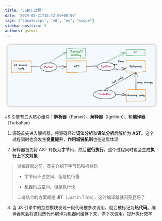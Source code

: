 ```yaml
---
title: 'JS执行过程'
date: '2024-03-21T15:42:00+08:00'
tags: ["JavaScript", "v8", "ec", "scope"]
sidebar-position: 5
authors: gsemir
---
```


![image-20240327131557992](./images/v81.png)

JS 引擎有三大核心组件：**解析器**（Parser）、**解释器**（Ignition）、和**编译器**（TurboFan)

1. 源码首先进入解析器，将源码经过**词法分析**和**语法分析**后解析为 **AST**。这个过程同时也会发生**变量提升**，**作用域链机制**也在这里体现

2. 解释器首先将 AST 转换为**字节**码，然后**逐行执行**。这个过程同时也会生成**执行上下文对象**

>说编译器之前，首先介绍下字节码和机器码
>
>- 字节码不占空间，但是执行慢
>
>- 机器码占空间，但是执行快
>
>二者结合的方案就是 **JIT**（Just In Time），这时编译器就闪亮登场了

3. 当 JS 引擎中的监控模块发现一段代码被多次调用，就会被标记为**热代码**。编译器就会将这段热代码编译为机器码缓存下来，供下次调用。提升执行效率
